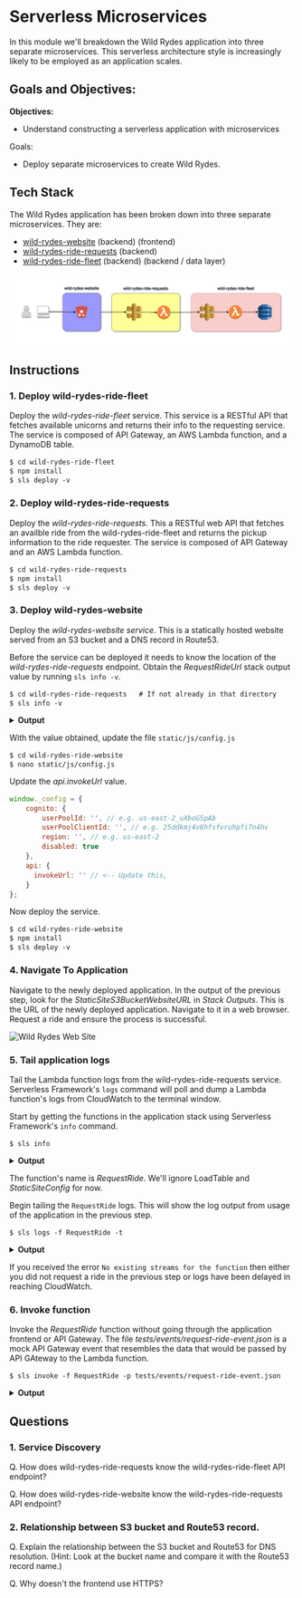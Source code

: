 # Serverless Microservices

In this module we'll breakdown the Wild Rydes application into three separate microservices. This serverless architecture style is increasingly likely to be employed as an application scales.

## Goals and Objectives:

**Objectives:**
* Understand constructing a serverless application with microservices

Goals:
* Deploy separate microservices to create Wild Rydes.

## Tech Stack

The Wild Rydes application has been broken down into three separate microservices. They are:

* [wild-rydes-website](https://github.com/ServerlessOpsIO/wild-rydes-website) (backend) (frontend)
* [wild-rydes-ride-requests](https://github.com/ServerlessOpsIO/wild-rydes-ride-requests) (backend)
* [wild-rydes-ride-fleet](https://github.com/ServerlessOpsIO/wild-rydes-ride-fleet) (backend) (backend / data layer)

![Wild Rydes Microservices](../../images/wild-rydes-arch.png)

## Instructions

### 1. Deploy wild-rydes-ride-fleet

Deploy the _wild-rydes-ride-fleet_ service. This service is a RESTful API that fetches available unicorns and returns their info to the requesting service. The service is composed of API Gateway, an AWS Lambda function, and a DynamoDB table.

```
$ cd wild-rydes-ride-fleet
$ npm install
$ sls deploy -v
```

### 2. Deploy wild-rydes-ride-requests

Deploy the _wild-rydes-ride-requests_. This a RESTful web API that fetches an availble ride from the wild-rydes-ride-fleet and returns the pickup information to the ride requester. The service is composed of API Gateway and an AWS Lambda function.
```
$ cd wild-rydes-ride-requests
$ npm install
$ sls deploy -v
```

### 3. Deploy wild-rydes-website

Deploy the _wild-rydes-website service_. This is a statically hosted website served from an S3 bucket and a DNS record in Route53.


Before the service can be deployed it needs to know the location of the _wild-rydes-ride-requests_ endpoint. Obtain the _RequestRideUrl_ stack output value by running `sls info -v`.
```
$ cd wild-rydes-ride-requests   # If not already in that directory
$ sls info -v
```

<details>
<summary><strong>Output</strong></summary>
<p>

```
Service Information
service: wild-rydes-website
stage: dev
region: us-east-1
stack: wild-rydes-website-dev
api keys:
  None
endpoints:
  None
functions:
  None

Stack Outputs
StaticSiteS3BucketName: wild-rydes-website-dev.dev.training.serverlessops.io
StaticSiteS3BucketWebsiteURL: http://wild-rydes-website-dev.dev.training.serverlessops.io
ServerlessDeploymentBucketName: wild-rydes-website-dev-serverlessdeploymentbucket-ou14fw4ivpm9
```
</p>
</details>

With the value obtained, update the file `static/js/config.js`
```
$ cd wild-rydes-ride-website
$ nano static/js/config.js
```

Update the _api.invokeUrl_ value.
```javascript
window._config = {
    cognito: {
        userPoolId: '', // e.g. us-east-2_uXboG5pAb
        userPoolClientId: '', // e.g. 25ddkmj4v6hfsfvruhpfi7n4hv
        region: '', // e.g. us-east-2
        disabled: true
    },
    api: {
      invokeUrl: '' // <-- Update this,
    }
};
```

Now deploy the service.
```
$ cd wild-rydes-ride-website
$ npm install
$ sls deploy -v
```

### 4. Navigate To Application

Navigate to the newly deployed application. In the output of the previous step, look for the _StaticSiteS3BucketWebsiteURL_ in _Stack Outputs_. This is the URL of the newly deployed application.  Navigate to it in a web browser. Request a ride and ensure the process is successful.


![Wild Rydes Web Site](../images/wild-rydes-site.png)


### 5. Tail application logs

Tail the Lambda function logs from the wild-rydes-ride-requests service. Serverless Framework's `logs` command will poll and dump a Lambda function's logs from CloudWatch to the terminal window.

Start by getting the functions in the application stack using Serverless Framework's `info` command.

```
$ sls info
```
<details>
<summary><strong>Output</strong></summary>
<p>

```
Service Information
service: wild-rydes-ride-requests
stage: dev
region: us-east-1
stack: wild-rydes-ride-requests-dev
api keys:
  None
endpoints:
  POST - https://a0wh3ig8vh.execute-api.us-east-1.amazonaws.com/dev/ride
functions:
  RequestRide: wild-rydes-ride-requests-dev-RequestRide
  LoadTable: wild-rydes-ride-requests-dev-LoadTable
  StaticSiteConfig: wild-rydes-ride-requests-dev-StaticSiteConfig
```
</p>
</details>

The function's name is _RequestRide_. We'll ignore LoadTable and _StaticSiteConfig_ for now.

Begin tailing the `RequestRide` logs. This will show the log output from usage of the application in the previous step.

```
$ sls logs -f RequestRide -t
```

<details>
<summary><strong>Output</strong></summary>
<p>

```
2018-08-20 12:09:06.145 (-04:00)                [INFO]  2018-08-20T16:09:06.145ZSTART RequestId: 5c6c0221-a493-11e8-88e8-cd6d1f1b5e45 Version: $LATEST
2018-08-20 12:09:06.199 (-04:00)        5c6c0221-a493-11e8-88e8-cd6d1f1b5e45    [INFO]  Request: {"resource": "/ride", "path": "/ride", "httpMethod": "POST", "headers": {"Accept": "*/*", "Accept-Encoding": "gzip, deflate, br", "Accept-Language": "en-US,en;q=0.9", "CloudFront-Forwarded-Proto": "https", "CloudFront-Is-Desktop-Viewer": "true", "CloudFront-Is-Mobile-Viewer": "false", "CloudFront-Is-SmartTV-Viewer": "false", "CloudFront-Is-Tablet-Viewer": "false", "CloudFront-Viewer-Country": "US", "content-type": "application/json", "Host": "a0wh3ig8vh.execute-api.us-east-1.amazonaws.com", "origin": "http://wild-rydes-dev.dev.training.serverlessops.io", "Referer": "http://wild-rydes-dev.dev.training.serverlessops.io/ride.html", "User-Agent": "Mozilla/5.0 (Macintosh; Intel Mac OS X 10_13_6) AppleWebKit/537.36 (KHTML, like Gecko) Chrome/68.0.3440.106 Safari/537.36", "Via": "2.0 83d82856eafc6ceb7ba06a257022fa7c.cloudfront.net (CloudFront)", "X-Amz-Cf-Id": "RJLS5Ymq-ucDHUUNnkqL98NGHLhaLMnz9nT9L4n9E3Pp9GTHolb8DA==", "X-Amzn-Trace-Id": "Root=1-5b7ae7a1-8b57b88c497a27d840f08ffc", "X-Forwarded-For": "73.17.175.174, 52.46.29.64", "X-Forwarded-Port": "443", "X-Forwarded-Proto": "https"}, "queryStringParameters": null, "pathParameters": null, "stageVariables": null, "requestContext": {"resourceId": "eznzv3", "resourcePath": "/ride", "httpMethod": "POST", "extendedRequestId": "L7khMHvjIAMFsMQ=", "requestTime": "20/Aug/2018:16:09:05 +0000", "path": "/dev/ride", "accountId": "144121712529", "protocol": "HTTP/1.1", "stage": "dev", "requestTimeEpoch": 1534781345249, "requestId": "5c6b65a9-a493-11e8-bb26-4769c4cfde0e", "identity": {"cognitoIdentityPoolId": null, "accountId": null, "cognitoIdentityId": null, "caller": null, "sourceIp": "73.17.175.174", "accessKey": null, "cognitoAuthenticationType": null, "cognitoAuthenticationProvider": null, "userArn": null, "userAgent": "Mozilla/5.0 (Macintosh; Intel Mac OS X 10_13_6) AppleWebKit/537.36 (KHTML, like Gecko) Chrome/68.0.3440.106 Safari/537.36", "user": null}, "apiId": "a0wh3ig8vh"}, "body": "{\"PickupLocation\":{\"Latitude\":42.36317996431076,\"Longitude\":-71.05193588435529}}", "isBase64Encoded": false}
2018-08-20 12:09:06.259 (-04:00)        5c6c0221-a493-11e8-88e8-cd6d1f1b5e45    [INFO]  Starting new HTTPS connection (1): dynamodb.us-east-1.amazonaws.com
2018-08-20 12:09:06.414 (-04:00)        5c6c0221-a493-11e8-88e8-cd6d1f1b5e45    [INFO]  Response: {"statusCode": 201, "body": "{\"RideId\": \"5cfc9954-a493-11e8-a910-425746ae81de\", \"Unicorn\": {\"Name\": \"Bucephalus\", \"Color\": \"Golden\"}, \"RequestTime\": \"2018-08-20 16:09:06.200610\"}", "headers": {"Access-Control-Allow-Origin": "*"}}
END RequestId: 5c6c0221-a493-11e8-88e8-cd6d1f1b5e45
REPORT RequestId: 5c6c0221-a493-11e8-88e8-cd6d1f1b5e45  Duration: 214.69 ms     Billed Duration: 300 ms         Memory Size: 128 MB     Max Memory Used: 41 MB
```
</p>
</details>

If you received the error `No existing streams for the function` then either you did not request a ride in the previous step or logs have been delayed in reaching CloudWatch.


### 6. Invoke function

Invoke the _RequestRide_ function without going through the application frontend or API Gateway. The file _tests/events/request-ride-event.json_ is a mock API Gateway event that resembles the data that would be passed by API GAteway to the Lambda function.

```
$ sls invoke -f RequestRide -p tests/events/request-ride-event.json
```

<details>
<summary><strong>Output</strong></summary>
<p>

```json
{
    "statusCode": 201,
    "body": "{\"RideId\": \"30c565ea-a494-11e8-a910-425746ae81de\", \"Unicorn\": {\"Name\": \"Shadowfax\", \"Color\": \"White\"}, \"RequestTime\": \"2018-08-20 16:15:01.515825\"}",
    "headers": {
        "Access-Control-Allow-Origin": "*"
    }
}
```
</p>
</details>

## Questions

### 1. Service Discovery

Q. How does wild-rydes-ride-requests know the wild-rydes-ride-fleet API endpoint?

Q. How does wild-rydes-ride-website know the wild-rydes-ride-requests API endpoint?

### 2. Relationship between S3 bucket and Route53 record.

Q. Explain the relationship between the S3 bucket and Route53 for DNS resolution. (Hint: Look at the bucket name and compare it with the Route53 record name.)

Q. Why doesn't the frontend use HTTPS?



